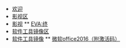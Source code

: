 * [欢迎](/README)
* [影视区](/media/media)
* [影视](/media/media)
** [EVA:终](/media/eva_final)
* [软件工具镜像区](/tools/tools)
* [软件工具镜像](/tools/tools)
** [微软office2016（附激活码）](tools/msoffice2016)

